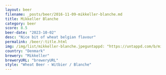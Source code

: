```yaml
---
layout: beer
filename: _posts/beer/2016-11-09-mikkeller-blanche.md
title: Mikkeller Blanche
category: beer
score: 8.5
beer-date: "2023-10-02"
desc: "Nice bit of wheat belgian flavour"
permalink: /beer/:title.html
img: /img/list/mikkeller-blanche.jpeguntappd: "https://untappd.com/b/mikkeller-blanche-de-mikkeller/5205017"
country: "Denmark"
brewery: "Mikkeller"
breweryURL: "breweryURL"
style: "Wheat Beer - Witbier / Blanche"
---
```

